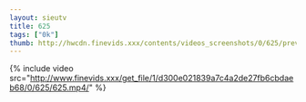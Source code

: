 ```yaml
--- 
layout: sieutv
title: 625
tags: ["0k"]
thumb: http://hwcdn.finevids.xxx/contents/videos_screenshots/0/625/preview.mp4.jpg
---
```

{% include video src="http://www.finevids.xxx/get_file/1/d300e021839a7c4a2de27fb6cbdaeb68/0/625/625.mp4/" %} 

